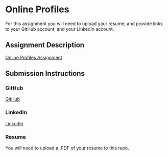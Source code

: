 # Online Profiles
For this assignment you will need to upload your resume, and provide links to your GitHub account, and your LinkedIn account.

## Assignment Description
[Online Profiles Assignment](https://education.launchcode.org/liftoff/assignments/online-profiles/)

## Submission Instructions

### GitHub
[GitHub](https://github.com/clayton-graves)

### LinkedIn
[LinkedIn](https://www.linkedin.com/in/clayton-graves-b9041a161/)

### Resume
You will need to upload a .PDF of your resume to this repo.
